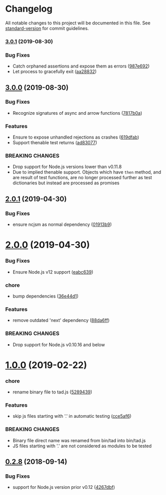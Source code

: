 # Changelog

All notable changes to this project will be documented in this file. See [standard-version](https://github.com/conventional-changelog/standard-version) for commit guidelines.

### [3.0.1](https://github.com/medikoo/tad/compare/v3.0.0...v3.0.1) (2019-08-30)

### Bug Fixes

- Catch orphaned assertions and expose them as errors ([987e692](https://github.com/medikoo/tad/commit/987e692))
- Let process to gracefully exit ([aa28832](https://github.com/medikoo/tad/commit/aa28832))

## [3.0.0](https://github.com/medikoo/tad/compare/v2.0.1...v3.0.0) (2019-08-30)

### Bug Fixes

- Recognize signatures of async and arrow functions ([7817b0a](https://github.com/medikoo/tad/commit/7817b0a))

### Features

- Ensure to expose unhandled rejections as crashes ([619dfab](https://github.com/medikoo/tad/commit/619dfab))
- Support thenable test returns ([ad83077](https://github.com/medikoo/tad/commit/ad83077))

### BREAKING CHANGES

- Drop support for Node.js versions lower than v0.11.8
- Due to implied thenable support. Objects which have `then`
  method, and are result of test functions, are no longer processed
  further as test dictionaries but instead are processed as promises

## [2.0.1](https://github.com/medikoo/tad/compare/v2.0.0...v2.0.1) (2019-04-30)

### Bug Fixes

- ensure ncjsm as normal dependency ([01913b9](https://github.com/medikoo/tad/commit/01913b9))

# [2.0.0](https://github.com/medikoo/tad/compare/v1.0.0...v2.0.0) (2019-04-30)

### Bug Fixes

- Ensure Node.js v12 support ([eabc639](https://github.com/medikoo/tad/commit/eabc639))

### chore

- bump dependencies ([36e44d1](https://github.com/medikoo/tad/commit/36e44d1))

### Features

- remove outdated 'next' dependency ([88da6ff](https://github.com/medikoo/tad/commit/88da6ff))

### BREAKING CHANGES

- Drop support for Node.js v0.10.16 and below

# [1.0.0](https://github.com/medikoo/tad/compare/v0.2.8...v1.0.0) (2019-02-22)

### chore

- rename binary file to tad.js ([5289439](https://github.com/medikoo/tad/commit/5289439))

### Features

- skip js files starting with '.' in automatic testing ([cce5af6](https://github.com/medikoo/tad/commit/cce5af6))

### BREAKING CHANGES

- Binary file direct name was renamed from bin/tad into bin/tad.js
- JS files starting with '.' are not considered as modules to be tested

<a name="0.2.8"></a>

## [0.2.8](https://github.com/medikoo/tad/compare/v0.2.7...v0.2.8) (2018-09-14)

### Bug Fixes

- support for Node.js version prior v0.12 ([4267dbf](https://github.com/medikoo/tad/commit/4267dbf))
